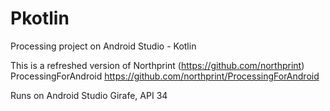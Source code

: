 # Pkotlin
Processing project on Android Studio -  Kotlin

This is a refreshed version of Northprint (https://github.com/northprint) 
ProcessingForAndroid https://github.com/northprint/ProcessingForAndroid

Runs on Android Studio Girafe, API 34

